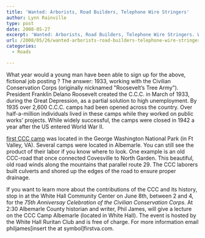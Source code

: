 ```yaml
---
title: 'Wanted: Arborists, Road Builders, Telephone Wire Stringers'
author: Lynn Rainville
type: post
date: 2008-05-27
excerpt: 'Wanted: Arborists, Road Builders, Telephone Wire Stringers. What year would this fictional job advertisement date to ? What does it refer to ?'
url: /2008/05/26/wanted-arborists-road-builders-telephone-wire-stringers/
categories:
  - Roads

---
```

[](http://www.locohistory.org/blog/albemarle/2008/05/26/wanted-arborists-road-builders-telephone-wire-stringers/208/) What year would a young man have been able to sign up for the above, fictional job posting ? The answer: 1933, working with the Civilian Conservation Corps (originally nicknamed "Roosevelt&#8217;s Tree Army"). President Franklin Delano Roosevelt created the C.C.C. in March of 1933, during the Great Depression, as a partial solution to high unemployment. By 1935 over 2,600 C.C.C. camps had been opened across the country. Over half-a-million individuals lived in these camps while they worked on public works&#8217; projects. While widely successful, the camps were closed in 1942 a year after the US entered World War II.

[first CCC camp](http://www.cccalumni.org/states/virginia1.html) was located in the George Washington National Park (in Ft Valley, VA). Several camps were located in Albemarle. You can still see the product of their labor if you know where to look. One example is an old CCC-road that once connected Covesville to North Garden. This beautiful, old road winds along the mountains that parallel route 29. The CCC laborers built culverts and shored up the edges of the road to ensure proper drainage.

If you want to learn more about the contributions of the CCC and its history, stop in at the White Hall Community Center on June 8th, between 2 and 4, for the _75th Anniversay Celebration of the Civilian Conservation Corps_. At 2:30 Albemarle County historian and writer, Phil James, will give a lecture on the CCC Camp Albemarle (located in White Hall). The event is hosted by the White Hall Ruritan Club and is free of charge. For more information email philjames[insert the at symbol]firstva.com.
